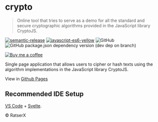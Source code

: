 # crypto

> Online tool that tries to serve as a demo for all the standard and secure cryptographic algorithms provided in the JavaScript library CryptoJS.

[![semantic-release](https://img.shields.io/badge/%20%20%F0%9F%93%A6%F0%9F%9A%80-semantic--release-e10079.svg)](https://github.com/semantic-release/semantic-release)
[![javascript-es6-yellow](https://img.shields.io/badge/javascript-ES6-yellow)](https://www.javascript.com/)
![GitHub](https://img.shields.io/github/license/RatserX/crypto-web)
![GitHub package.json dependency version (dev dep on branch)](https://img.shields.io/github/package-json/dependency-version/RatserX/crypto-web/dev/svelte)

[![Buy me a coffee][buymeacoffee-image]][buymeacoffee-url]

Single page application that allows users to cipher or hash texts using the algorithm implementations in the JavaScript library CryptoJS.

View in [Github Pages](https://ratserx.github.io/crypto-web/)

## Recommended IDE Setup

[VS Code](https://code.visualstudio.com/) + [Svelte](https://marketplace.visualstudio.com/items?itemName=svelte.svelte-vscode).

© RatserX

<!-- Links: -->

[buymeacoffee-image]: https://www.buymeacoffee.com/assets/img/custom_images/orange_img.png
[buymeacoffee-url]: https://www.buymeacoffee.com/Ratser
